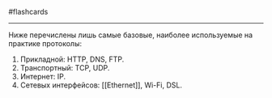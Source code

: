 #flashcards
***
Ниже перечислены лишь самые базовые, наиболее используемые на практике протоколы:
1. Прикладной: HTTP, DNS, FTP.
2. Транспортный: TCP, UDP.
3. Интернет: IP.
4. Сетевых интерфейсов: [[Ethernet]], Wi-Fi, DSL.
<!--SR:!2025-09-22,1,230-->
